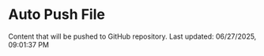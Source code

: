 # Auto Push File

Content that will be pushed to GitHub repository.
Last updated: 06/27/2025, 09:01:37 PM